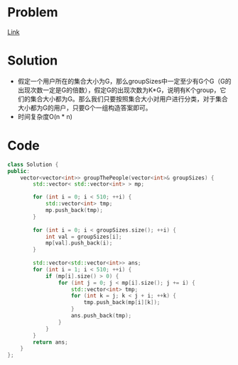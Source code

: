 # Problem
[Link](https://leetcode-cn.com/problems/group-the-people-given-the-group-size-they-belong-to/)

# Solution

* 假定一个用户所在的集合大小为G，那么groupSizes中一定至少有G个G（G的出现次数一定是G的倍数），假定G的出现次数为K*G，说明有K个group，它们的集合大小都为G。那么我们只要按照集合大小对用户进行分类，对于集合大小都为G的用户，只要G个一组构造答案即可。
* 时间复杂度O(n * n)

# Code
```cpp
class Solution {
public:
    vector<vector<int>> groupThePeople(vector<int>& groupSizes) {
        std::vector< std::vector<int> > mp;

        for (int i = 0; i < 510; ++i) {
            std::vector<int> tmp;
            mp.push_back(tmp);
        }
        
        for (int i = 0; i < groupSizes.size(); ++i) {
            int val = groupSizes[i];
            mp[val].push_back(i);
        }
        
        std::vector<std::vector<int>> ans;
        for (int i = 1; i < 510; ++i) {
            if (mp[i].size() > 0) {
                for (int j = 0; j < mp[i].size(); j += i) {
                    std::vector<int> tmp;
                    for (int k = j; k < j + i; ++k) {
                        tmp.push_back(mp[i][k]);
                    }
                    ans.push_back(tmp);
                }
            }
        }
        return ans;
    }
};
```